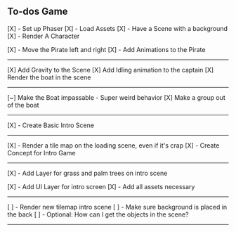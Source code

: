 

## To-dos Game

[X] - Set up Phaser
[X] - Load Assets
[X] - Have a Scene with a background
[X] - Render A Character

[X] - Move the Pirate left and right
[X] - Add Animations to the Pirate

----------------------------------------

[X] Add Gravity to the Scene
[X] Add Idling animation to the captain
[X] Render the boat in the scene

-----------------------------------------

[~] Make the Boat impassable - Super weird behavior
[X] Make a group out of the boat

-----------------------------------------

[X] - Create Basic Intro Scene

------------------------------------------

[X] - Render a tile map on the loading scene, even if it's crap
[X] - Create Concept for Intro Game

-----------------------------------------------

[X] - Add Layer for grass and palm trees on intro scene

[X] - Add UI Layer for intro screen
 [X] - Add all assets necessary

---------------------------------------------------

[ ] - Render new tilemap intro scene
[ ] - Make sure background is placed in the back
[ ] - Optional: How can I get the objects in the scene?

----------------------------------------------------
